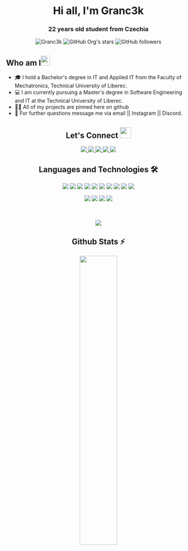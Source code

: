 <h1 align="center">Hi all, I'm Granc3k</h1>

<h3 align="center">22 years old student from Czechia</h3>

<div align="center">
      <img src="https://komarev.com/ghpvc/?username=Granc3k&label=Profile%20views&color=0e75b6&style=flat" alt="Granc3k" />
      <img alt="GitHub Org's stars" src="https://img.shields.io/github/stars/Granc3k?style=social"> 
      <img alt="GitHub followers" src="https://img.shields.io/github/followers/Granc3k?style=social">
</div>

<h2 align="left">Who am I<img src="https://media.giphy.com/media/pDh3IDoUswmZrqdRip/giphy.gif" height="27px" width="25px"></h2>

- 🎓 I hold a Bachelor's degree in IT and Applied IT from the Faculty of Mechatronics, Technical University of Liberec.
- 💻 I am currently pursuing a Master's degree in Software Engineering and IT at the Technical University of Liberec.
- 👨‍💻 All of my projects are pinned here on github
- 📄 For further questions message me via email || Instagram || Discord.

<h2 align="center"> Let's Connect <img src="https://media.giphy.com/media/jOz35yxbuhvVQDKrce/giphy.gif" height="30px" width="30px"></h2>

<div align="center">
      <a href="https://github.com/Granc3k/">
        <img src="https://img.shields.io/badge/GitHub-100000?style=for-the-badge&logo=github&logoColor=white">
      </a>
      <a href="mailto:mart.simon17@gmail.com">
        <img src="https://img.shields.io/badge/Gmail-D14836?style=for-the-badge&logo=gmail&logoColor=white">
      </a>
      <a href="https://www.instagram.com/martas_simon/">
        <img src="https://img.shields.io/badge/Instagram-E4405F?style=for-the-badge&logo=instagram&logoColor=white">
      </a>
      <a href="https://www.twitch.tv/cpt_granc3k">
        <img src="https://img.shields.io/badge/Twitch-4b1a95?style=for-the-badge&logo=twitch&logoColor=white">
      </a>
      <img src="https://img.shields.io/badge/Discord-2b2d31?style=for-the-badge&logo=discord">
</div>

<h2 align="center">Languages and Technologies 🛠</h2>
<div align="center">
  <p>
  <img src="https://img.shields.io/badge/-Python-7c7b79?style=for-the-badge&logo=Python"/>
  <img src="https://img.shields.io/badge/-HTML5-7c7b79?style=for-the-badge&logo=html5"/>
  <img src="https://img.shields.io/badge/-CSS3-7c7b79?style=for-the-badge&logo=CSS3"/>
  <img src="https://img.shields.io/badge/-JavaScript-7c7b79?style=for-the-badge&logo=JavaScript"/>
  <img src="https://img.shields.io/badge/-Java-7c7b79?style=for-the-badge&logo=openjdk"/>
  <img src="https://img.shields.io/badge/-sql-7c7b79?style=for-the-badge&logo=mysql&logoColor=white"/>
  <img src="https://img.shields.io/badge/-C-7c7b79?style=for-the-badge&logo=C"/>
  <img src="https://img.shields.io/badge/-C%2B%2B-7c7b79?style=for-the-badge&logo=C%2B%2B"/>
  <img src="https://img.shields.io/badge/-C%20Sharp-7c7b79?style=for-the-badge&logo=C%20Sharp"/>
  <img src="https://img.shields.io/badge/-matlab-7c7b79?style=for-the-badge&logo=Matlab"/>
  </div>
  <div align="center">
  <img src="https://img.shields.io/badge/-Visual%20Studio%20Code-23A9F2?style=for-the-badge&logo=Visual%20Studio%20Code&logoColor=white"/>
  <img src="https://img.shields.io/badge/-git-f7f7f7?style=for-the-badge&logo=git&logoColor=ef4f32"/>
  <img src="https://img.shields.io/badge/-bash-f7f7f7?style=for-the-badge&logo=gnu%20bash&logoColor=black"/>
  <img src="https://img.shields.io/badge/-linux-f7f7f7?style=for-the-badge&logo=linux&logoColor=black"/>
  </div>
</p>
<br>
<br>
<div align="center">
  <img align="center" src="https://github-readme-stats.vercel.app/api/top-langs/?username=Granc3k&theme=dark&layout=compact&langs_count=20&hide_title=true"/>
</div>

<!-- Github Stats Section -->
<h2 align="center">Github Stats ⚡</h2>
<p align=center>
  <div align=center>
      <img align="center" width="45%" src="https://github-readme-stats.vercel.app/api?username=Granc3k&show_icons=true&theme=react&border_color=61dafb&hide_border=true" />
  </div>
</p>
